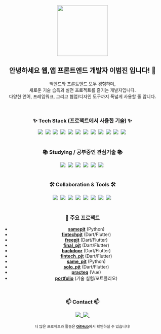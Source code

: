 <div align="center">
  <img src="https://avatars.githubusercontent.com/u/175274929?v=4" width="160" />
</div>

<h2 align="center"> 안녕하세요 웹,앱 프론트엔드 개발자 이범진 입니다! 👋</h2>
<p align="center">
  백엔드와 프론트엔드 모두 경험하며, <br>
  새로운 기술 습득과 실전 프로젝트를 즐기는 개발자입니다. <br>
  다양한 언어, 프레임워크, 그리고 협업/디자인 도구까지 폭넓게 사용할 줄 압니다.
</p>

<br/>

<h3 align="center">✨ Tech Stack (프로젝트에서 사용한 기술) ✨</h3>
<div align="center">
  <img src="https://img.shields.io/badge/python-3670A0?style=for-the-badge&logo=python&logoColor=ffdd54" />&nbsp
  <img src="https://img.shields.io/badge/dart-0175C2?style=for-the-badge&logo=dart&logoColor=white" />&nbsp
  <img src="https://img.shields.io/badge/flutter-02569B?style=for-the-badge&logo=flutter&logoColor=white" />&nbsp
  <img src="https://img.shields.io/badge/vue.js-4FC08D?style=for-the-badge&logo=vue.js&logoColor=white" />&nbsp
  <img src="https://img.shields.io/badge/vuetify-1867C0?style=for-the-badge&logo=vuetify&logoColor=white" />&nbsp
  <img src="https://img.shields.io/badge/javascript-F7DF1E?style=for-the-badge&logo=javascript&logoColor=20232a" />&nbsp
  <img src="https://img.shields.io/badge/html5-E34F26?style=for-the-badge&logo=html5&logoColor=white" />&nbsp
  <img src="https://img.shields.io/badge/css3-1572B6?style=for-the-badge&logo=css3&logoColor=white" />&nbsp
  <img src="https://img.shields.io/badge/react-20232a.svg?style=for-the-badge&logo=react&logoColor=61DAFB" />&nbsp
  <img src="https://img.shields.io/badge/typescript-007ACC.svg?style=for-the-badge&logo=typescript&logoColor=white" />&nbsp
  <img src="https://img.shields.io/badge/tailwindcss-1daabb.svg?style=for-the-badge&logo=tailwind-css&logoColor=white" />&nbsp
  <img src="https://img.shields.io/badge/figma-F24E1E.svg?style=for-the-badge&logo=figma&logoColor=white" />&nbsp
</div>

<br/>

<h3 align="center">📚 Studying / 공부중인 관심기술 📚</h3>
<div align="center">
  <img src="https://img.shields.io/badge/java-007396.svg?style=for-the-badge&logo=java&logoColor=white" />&nbsp
  <img src="https://img.shields.io/badge/spring-6DB33F?style=for-the-badge&logo=spring&logoColor=white" />&nbsp
  <img src="https://img.shields.io/badge/spring%20security-6DB33F?style=for-the-badge&logo=springsecurity&logoColor=white" />&nbsp
  <img src="https://img.shields.io/badge/redis-DC382D?style=for-the-badge&logo=redis&logoColor=white" />&nbsp
  <img src="https://img.shields.io/badge/swift-FA7343?style=for-the-badge&logo=swift&logoColor=white" />&nbsp
  <img src="https://img.shields.io/badge/mysql-4479A1.svg?style=for-the-badge&logo=mysql&logoColor=white" />&nbsp
</div>

<br/>

<h3 align="center">🛠 Collaboration & Tools 🛠</h3>
<div align="center">
  <img src="https://img.shields.io/badge/git-F05033.svg?style=for-the-badge&logo=git&logoColor=white" />&nbsp
  <img src="https://img.shields.io/badge/github-181717.svg?style=for-the-badge&logo=github&logoColor=white" />&nbsp
  <img src="https://img.shields.io/badge/notion-F3F3F3.svg?style=for-the-badge&logo=notion&logoColor=black" />&nbsp
  <img src="https://img.shields.io/badge/figma-F24E1E.svg?style=for-the-badge&logo=figma&logoColor=white" />&nbsp
  <img src="https://img.shields.io/badge/vscode-2C2C32.svg?style=for-the-badge&logo=visual-studio-code&logoColor=22ABF3" />&nbsp
  <img src="https://img.shields.io/badge/google%20maps%20api-4285F4?style=for-the-badge&logo=googlemaps&logoColor=white" />&nbsp
  <img src="https://img.shields.io/badge/kakao%20developers-FFCD00?style=for-the-badge&logo=kakao&logoColor=3C1E1E" />&nbsp
  <img src="https://img.shields.io/badge/google%20play%20console-3DDC84?style=for-the-badge&logo=google-play&logoColor=white" />&nbsp
</div>

<br/>

<h3 align="center">🚀 주요 프로젝트</h3>
<div align="center">

- <a href="https://github.com/dlqjawls/samepjt"><b>samepjt</b></a> (Python)
- <a href="https://github.com/dlqjawls/fintechpjt"><b>fintechpjt</b></a> (Dart/Flutter)
- <a href="https://github.com/dlqjawls/freepjt"><b>freepjt</b></a> (Dart/Flutter)
- <a href="https://github.com/dlqjawls/final_pjt"><b>final_pjt</b></a> (Dart/Flutter)
- <a href="https://github.com/dlqjawls/backdoor"><b>backdoor</b></a> (Dart/Flutter)
- <a href="https://github.com/dlqjawls/fintech_pjt"><b>fintech_pjt</b></a> (Dart/Flutter)
- <a href="https://github.com/dlqjawls/same_pjt"><b>same_pjt</b></a> (Python)
- <a href="https://github.com/dlqjawls/solo_pjt"><b>solo_pjt</b></a> (Dart/Flutter)
- <a href="https://github.com/dlqjawls/practeq"><b>practeq</b></a> (Vue)
- <a href="https://github.com/dlqjawls/portfolio"><b>portfolio</b></a> (기술 실험/포트폴리오)
</div>

<br/>

<h3 align="center">📫 Contact 📫</h3>
<div align="center">
  <a href="mailto:dlqjawls@gmail.com">
    <img src="https://img.shields.io/badge/dlqjawls@gmail.com-D14836?style=for-the-badge&logo=gmail&logoColor=white"/>&nbsp
  </a>
  <a href="https://github.com/dlqjawls">
    <img src="https://img.shields.io/badge/GitHub-181717?style=for-the-badge&logo=github&logoColor=white" />&nbsp
  </a>
</div>

<br/>

<div align="center">
  <sub>
    더 많은 프로젝트와 활동은 <a href="https://github.com/dlqjawls?tab=repositories&sort=updated"><b>GitHub</b></a>에서 확인하실 수 있습니다!
  </sub>
</div>
